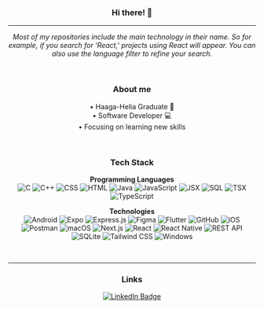 <div id="body" align="center">

### Hi there! 👋
--- 

*Most of my repositories include the main technology in their name. So for example, if you search for 'React,' projects using React will appear. You can also use the language filter to refine your search.*

<br />

### About me

• Haaga-Helia Graduate 🏫 <br />
• Software Developer 💻 <br />
• Focusing on learning new skills

<br />

### Tech Stack

**Programming Languages**  
![C](https://img.shields.io/badge/C-A8B9CC?style=for-the-badge&logo=c&logoColor=white)
![C++](https://img.shields.io/badge/C++-00599C?style=for-the-badge&logo=cplusplus&logoColor=white)
![CSS](https://img.shields.io/badge/CSS-1572B6?style=for-the-badge&logo=css3&logoColor=white)
![HTML](https://img.shields.io/badge/HTML-E34F26?style=for-the-badge&logo=html5&logoColor=white)
![Java](https://img.shields.io/badge/Java-007396?style=for-the-badge&logo=java&logoColor=white)
![JavaScript](https://img.shields.io/badge/JavaScript-F7DF1E?style=for-the-badge&logo=javascript&logoColor=black)
![JSX](https://img.shields.io/badge/JSX-61DAFB?style=for-the-badge&logo=react&logoColor=white)
![SQL](https://img.shields.io/badge/SQL-4479A1?style=for-the-badge&logo=postgresql&logoColor=white)
![TSX](https://img.shields.io/badge/TSX-3178C6?style=for-the-badge&logo=typescript&logoColor=white)
![TypeScript](https://img.shields.io/badge/TypeScript-3178C6?style=for-the-badge&logo=typescript&logoColor=white)

**Technologies**  
![Android](https://img.shields.io/badge/Android-3DDC84?style=for-the-badge&logo=android&logoColor=white)
![Expo](https://img.shields.io/badge/Expo-000020?style=for-the-badge&logo=expo&logoColor=white)
![Express.js](https://img.shields.io/badge/Express.js-404D59?style=for-the-badge&logo=express&logoColor=white)
![Figma](https://img.shields.io/badge/Figma-F24E1E?style=for-the-badge&logo=figma&logoColor=white)
![Flutter](https://img.shields.io/badge/Flutter-02569B?style=for-the-badge&logo=flutter&logoColor=white)
![GitHub](https://img.shields.io/badge/GitHub-181717?style=for-the-badge&logo=github&logoColor=white)
![iOS](https://img.shields.io/badge/iOS-000000?style=for-the-badge&logo=apple&logoColor=white)
![Postman](https://img.shields.io/badge/Postman-FF6C37?style=for-the-badge&logo=postman&logoColor=white)
![macOS](https://img.shields.io/badge/macOS-000000?style=for-the-badge&logo=apple&logoColor=white)
![Next.js](https://img.shields.io/badge/Next.js-000000?style=for-the-badge&logo=nextdotjs&logoColor=white)
![React](https://img.shields.io/badge/React-20232A?style=for-the-badge&logo=react&logoColor=61DAFB)
![React Native](https://img.shields.io/badge/React_Native-20232A?style=for-the-badge&logo=react&logoColor=61DAFB)
![REST API](https://img.shields.io/badge/REST_API-FF6F00?style=for-the-badge)
![SQLite](https://img.shields.io/badge/SQLite-003B57?style=for-the-badge&logo=sqlite&logoColor=white)
![Tailwind CSS](https://img.shields.io/badge/Tailwind_CSS-38B2AC?style=for-the-badge&logo=tailwindcss&logoColor=white)
![Windows](https://img.shields.io/badge/Windows-0078D6?style=for-the-badge&logo=windows&logoColor=white)

<br />

--- 
### Links
<a href="https://www.linkedin.com/in/kristopher-pepper-824184136/">
    <img src="https://img.shields.io/badge/LinkedIn-blue?style=for-the-badge&logo=linkedin&logoColor=white" alt="LinkedIn Badge"/>
</a>
</div>


<!--
**My `README.md` which appears on my GitHub profile.
-->

